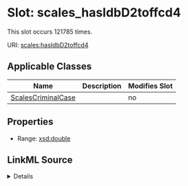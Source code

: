 

# Slot: scales_hasIdbD2toffcd4




This slot occurs 121785 times.


URI: [scales:hasIdbD2toffcd4](http://schemas.scales-okn.org/rdf/scales#hasIdbD2toffcd4)



<!-- no inheritance hierarchy -->





## Applicable Classes

| Name | Description | Modifies Slot |
| --- | --- | --- |
| [ScalesCriminalCase](../classes/ScalesCriminalCase.md) |  |  no  |







## Properties

* Range: [xsd:double](http://www.w3.org/2001/XMLSchema#double)







## LinkML Source

<details>

```yaml
name: scales_hasIdbD2toffcd4
from_schema: okns:scales-kg
rank: 1000
slot_uri: scales:hasIdbD2toffcd4
alias: scales_hasIdbD2toffcd4
domain_of:
- scales_CriminalCase
range: double

```
</details>